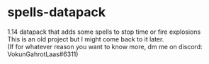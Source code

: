 # spells-datapack
1.14 datapack that adds some spells to stop time or fire explosions \
This is an old project but I might come back to it later. \
(If for whatever reason you want to know more, dm me on discord: VokunGahrotLaas#6311)
